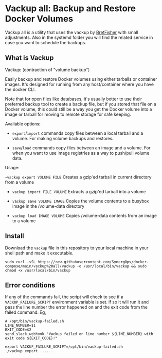 # Vackup all: Backup and Restore Docker Volumes

Vackup all is a utility that uses the vackup by [BretFisher](https://github.com/BretFisher/docker-vackup) with small adjustments. Also in the systemd folder you will find the related service in case you want to schedule the backups.

## What is Vackup
Vackup: (contraction of "volume backup")

Easily backup and restore Docker volumes using either tarballs or container images.  It's designed for running from any host/container where you have the docker CLI.

Note that for open files like databases, it's usually better to use their preferred backup tool to create a backup file,
but if you stored that file on a Docker volume, this could still be a way you get the Docker volume into a image or tarball for moving to remote storage for safe keeping.

Available options:
- `export`/`import` commands copy files between a local tarball and a volume.
For making volume backups and restores.

- `save`/`load` commands copy files between an image and a volume.
For when you want to use image registries as a way to push/pull volume data.

Usage:

-`vackup export VOLUME FILE`
  Creates a gzip'ed tarball in current directory from a volume

- `vackup import FILE VOLUME`
  Extracts a gzip'ed tarball into a volume

- `vackup save VOLUME IMAGE`
  Copies the volume contents to a busybox image in the /volume-data directory

- `vackup load IMAGE VOLUME`
  Copies /volume-data contents from an image to a volume

## Install

Download the `vackup` file in this repository to your local machine in your shell path and make it executable.

```shell
sudo curl -sSL https://raw.githubusercontent.com/SynergOps/docker-compose/main/vackup%20all/vackup -o /usr/local/bin/vackup && sudo chmod +x /usr/local/bin/vackup
```

## Error conditions

If any of the commands fail, the script will check to see if a `VACKUP_FAILURE_SCRIPT` environment variable is set.  If so it will run it and pass the line number the error happened on and the exit code from the failed command.  Eg,

```shell
# /opt/bin/vackup-failed.sh
LINE_NUMBER=$1
EXIT_CODE=$2
send_slack_webhook "Vackup failed on line number ${LINE_NUMBER} with exit code ${EXIT_CODE}!"
```

```shell
export VACKUP_FAILURE_SCRIPT=/opt/bin/vackup-failed.sh
./vackup export ......
```
